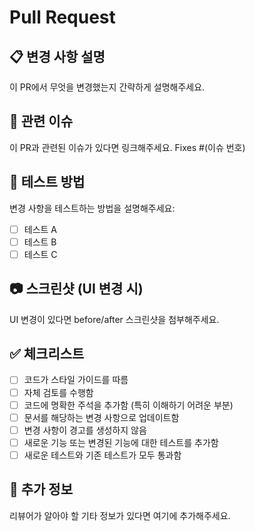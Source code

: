 # Pull Request

## 📋 변경 사항 설명
이 PR에서 무엇을 변경했는지 간략하게 설명해주세요.

## 🔗 관련 이슈
이 PR과 관련된 이슈가 있다면 링크해주세요.
Fixes #(이슈 번호)

## 🧪 테스트 방법
변경 사항을 테스트하는 방법을 설명해주세요:
- [ ] 테스트 A
- [ ] 테스트 B
- [ ] 테스트 C

## 📷 스크린샷 (UI 변경 시)
UI 변경이 있다면 before/after 스크린샷을 첨부해주세요.

## ✅ 체크리스트
- [ ] 코드가 스타일 가이드를 따름
- [ ] 자체 검토를 수행함
- [ ] 코드에 명확한 주석을 추가함 (특히 이해하기 어려운 부분)
- [ ] 문서를 해당하는 변경 사항으로 업데이트함
- [ ] 변경 사항이 경고를 생성하지 않음
- [ ] 새로운 기능 또는 변경된 기능에 대한 테스트를 추가함
- [ ] 새로운 테스트와 기존 테스트가 모두 통과함

## 📝 추가 정보
리뷰어가 알아야 할 기타 정보가 있다면 여기에 추가해주세요.
